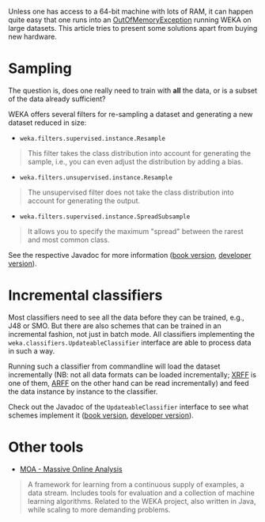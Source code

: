 

Unless one has access to a 64-bit machine with lots of RAM, it can happen quite easy that one runs into an [OutOfMemoryException](faqs/OutOfMemoryException.md) running WEKA on large datasets. This article tries to present some solutions apart from buying new hardware.

# Sampling
The question is, does one really need to train with **all** the data, or is a subset of the data already sufficient? 

WEKA offers several filters for re-sampling a dataset and generating a new dataset reduced in size:

* `weka.filters.supervised.instance.Resample`
> This filter takes the class distribution into account for generating the sample, i.e., you can even adjust the distribution by adding a bias.
* `weka.filters.unsupervised.instance.Resample`
> The unsupervised filter does not take the class distribution into account for generating the output.
* `weka.filters.supervised.instance.SpreadSubsample`
> It allows you to specify the maximum "spread" between the rarest and most common class.

See the respective Javadoc for more information ([book version](http://weka.sourceforge.net/doc.stable/), [developer version](http://weka.sourceforge.net/doc.dev/)).

# Incremental classifiers
Most classifiers need to see all the data before they can be trained, e.g., J48 or SMO. But there are also schemes that can be trained in an incremental fashion, not just in batch mode. All classifiers implementing the `weka.classifiers.UpdateableClassifier` interface are able to process data in such a way.

Running such a classifier from commandline will load the dataset incrementally (NB: 
not all data formats can be loaded incrementally; [XRFF](xrff.md) is one of them, [ARFF](arff.md) on the other hand can be read incrementally) and feed the data instance by instance to the classifier.

Check out the Javadoc of the `UpdateableClassifier` interface to see what schemes implement it ([book version](http://weka.sourceforge.net/doc.stable/weka/classifiers/UpdateableClassifier.html), [developer version](http://weka.sourceforge.net/doc.dev/weka/classifiers/UpdateableClassifier.html)).

# Other tools
* [MOA - Massive Online Analysis](http://sourceforge.net/projects/moa-datastream/)
> A framework for learning from a continuous supply of examples, a data stream. Includes tools for evaluation and a collection of machine learning algorithms. Related to the WEKA project, also written in Java, while scaling to more demanding problems.
